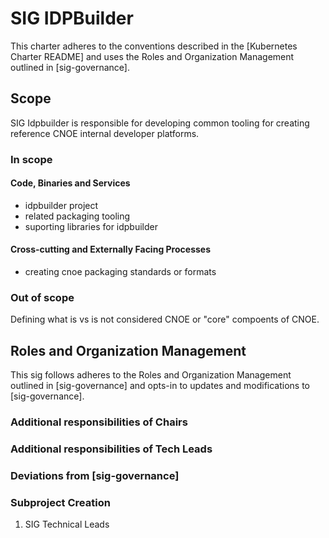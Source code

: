 # SIG IDPBuilder

This charter adheres to the conventions described in the [Kubernetes Charter README] and uses
the Roles and Organization Management outlined in [sig-governance].

## Scope

SIG Idpbuilder is responsible for developing common tooling for creating reference CNOE internal developer platforms.

### In scope

#### Code, Binaries and Services

- idpbuilder project
- related packaging tooling
- suporting libraries for idpbuilder

#### Cross-cutting and Externally Facing Processes

- creating cnoe packaging standards or formats

### Out of scope

Defining what is vs is not considered CNOE or "core" compoents of CNOE.

## Roles and Organization Management

This sig follows adheres to the Roles and Organization Management outlined in [sig-governance]
and opts-in to updates and modifications to [sig-governance].

### Additional responsibilities of Chairs


### Additional responsibilities of Tech Leads


### Deviations from [sig-governance]


### Subproject Creation

1. SIG Technical Leads

